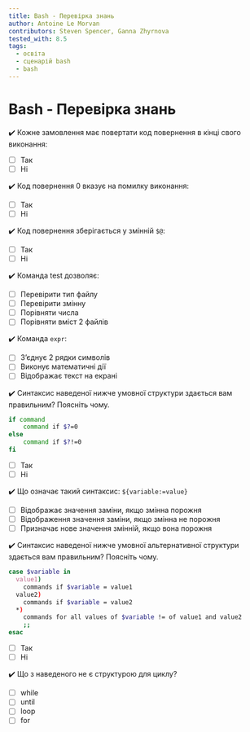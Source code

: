 ```yaml
---
title: Bash - Перевірка знань
author: Antoine Le Morvan
contributors: Steven Spencer, Ganna Zhyrnova
tested_with: 8.5
tags:
  - освіта
  - сценарій bash
  - bash
---
```


# Bash - Перевірка знань

:heavy_check_mark: Кожне замовлення має повертати код повернення в кінці свого виконання:

- [ ] Так
- [ ] Ні

:heavy_check_mark: Код повернення 0 вказує на помилку виконання:

- [ ] Так
- [ ] Ні

:heavy_check_mark: Код повернення зберігається у змінній `$@`:

- [ ] Так
- [ ] Ні

:heavy_check_mark: Команда test дозволяє:

- [ ] Перевірити тип файлу
- [ ] Перевірити змінну
- [ ] Порівняти числа
- [ ] Порівняти вміст 2 файлів

:heavy_check_mark: Команда `expr`:

- [ ] З’єднує 2 рядки символів
- [ ] Виконує математичні дії
- [ ] Відображає текст на екрані

:heavy_check_mark: Синтаксис наведеної нижче умовної структури здається вам правильним? Поясніть чому.

```bash
if command
    command if $?=0
else
    command if $?!=0
fi
```

- [ ] Так
- [ ] Ні

:heavy_check_mark: Що означає такий синтаксис: `${variable:=value}`

- [ ] Відображає значення заміни, якщо змінна порожня
- [ ] Відображення значення заміни, якщо змінна не порожня
- [ ] Призначає нове значення змінній, якщо вона порожня

:heavy_check_mark: Синтаксис наведеної нижче умовної альтернативної структури здається вам правильним? Поясніть чому.

```bash
case $variable in
  value1)
    commands if $variable = value1
  value2)
    commands if $variable = value2
  *)
    commands for all values of $variable != of value1 and value2
    ;;
esac
```

- [ ] Так
- [ ] Ні

:heavy_check_mark: Що з наведеного не є структурою для циклу?

- [ ] while
- [ ] until
- [ ] loop
- [ ] for

